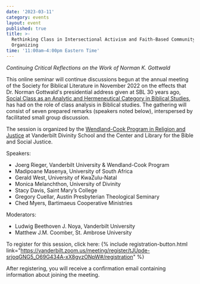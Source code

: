 ```yaml
---
date: '2023-03-11'
category: events
layout: event
published: true
title: >-
  Rethinking Class in Intersectional Activism and Faith-Based Community
  Organizing
time: '11:00am–4:00pm Eastern Time'
---
```

_Continuing Critical Reflections on the Work of Norman K. Gottwald_

This online seminar will continue discussions begun at the annual meeting of the Society for Biblical Literature in November 2022 on the effects that Dr. Norman Gottwald's presidential address given at SBL 30 years ago, [Social Class as an Analytic and Hermeneutical Category in Biblical Studies](https://www.sbl-site.org/assets/pdfs/presidentialaddresses/JBL112_1_1Gottwald1992.pdf), has had on the role of class analysis in Biblical studies. The gathering will consist of seven prepared remarks (speakers noted below), interspersed by facilitated small group discussion. 

The session is organized by the [Wendland-Cook Program in Religion and Justice](https://www.religionandjustice.org/) at Vanderbilt Divinity School and the Center and Library for the Bible and Social Justice.

Speakers:
- Joerg Rieger, Vanderbilt University & Wendland-Cook Program
- Madipoane Masenya, University of South Africa 
- Gerald West, University of KwaZulu-Natal 
- Monica Melanchthon, University of Divinity
- Stacy Davis, Saint Mary’s College 
- Gregory Cuellar, Austin Presbyterian Theological Seminary
- Ched Myers, Bartimaeus Cooperative Ministries 

Moderators:
- Ludwig Beethoven J. Noya, Vanderbilt University
- Matthew J.M. Coomber, St. Ambrose University

To register for this session, click here: {% include registration-button.html link="https://vanderbilt.zoom.us/meeting/register/tJUpde-srjoqGNG5_O69G434A-xX8gvzONpW#/registration" %}

After registering, you will receive a confirmation email containing information about joining the meeting.
